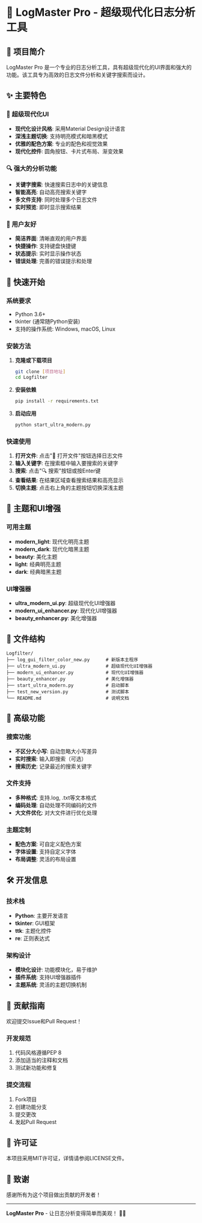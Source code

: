 # 🚀 LogMaster Pro - 超级现代化日志分析工具

## 📖 项目简介

LogMaster Pro 是一个专业的日志分析工具，具有超级现代化的UI界面和强大的功能。该工具专为高效的日志文件分析和关键字搜索而设计。

## ✨ 主要特色

### 🎨 超级现代化UI
- **现代化设计风格**: 采用Material Design设计语言
- **深浅主题切换**: 支持明亮模式和暗黑模式
- **优雅的配色方案**: 专业的配色和视觉效果
- **现代化控件**: 圆角按钮、卡片式布局、渐变效果

### 🔍 强大的分析功能
- **关键字搜索**: 快速搜索日志中的关键信息
- **智能高亮**: 自动高亮搜索关键字
- **多文件支持**: 同时处理多个日志文件
- **实时预览**: 即时显示搜索结果

### 🎯 用户友好
- **简洁界面**: 清晰直观的用户界面
- **快捷操作**: 支持键盘快捷键
- **状态提示**: 实时显示操作状态
- **错误处理**: 完善的错误提示和处理

## 🚀 快速开始

### 系统要求
- Python 3.6+
- tkinter (通常随Python安装)
- 支持的操作系统: Windows, macOS, Linux

### 安装方法

1. **克隆或下载项目**
   ```bash
   git clone [项目地址]
   cd Logfilter
   ```

2. **安装依赖**
   ```bash
   pip install -r requirements.txt
   ```

3. **启动应用**
   ```bash
   python start_ultra_modern.py
   ```

### 快速使用

1. **打开文件**: 点击"📁 打开文件"按钮选择日志文件
2. **输入关键字**: 在搜索框中输入要搜索的关键字
3. **搜索**: 点击"🔍 搜索"按钮或按Enter键
4. **查看结果**: 在结果区域查看搜索结果和高亮显示
5. **切换主题**: 点击右上角的主题按钮切换深浅主题

## 🎨 主题和UI增强

### 可用主题
- **modern_light**: 现代化明亮主题
- **modern_dark**: 现代化暗黑主题
- **beauty**: 美化主题
- **light**: 经典明亮主题
- **dark**: 经典暗黑主题

### UI增强器
- **ultra_modern_ui.py**: 超级现代化UI增强器
- **modern_ui_enhancer.py**: 现代化UI增强器
- **beauty_enhancer.py**: 美化增强器

## 📁 文件结构

```
Logfilter/
├── log_gui_filter_color_new.py      # 新版本主程序
├── ultra_modern_ui.py               # 超级现代化UI增强器
├── modern_ui_enhancer.py            # 现代化UI增强器
├── beauty_enhancer.py               # 美化增强器
├── start_ultra_modern.py            # 启动脚本
├── test_new_version.py              # 测试脚本
└── README.md                        # 说明文档
```

## 🔧 高级功能

### 搜索功能
- **不区分大小写**: 自动忽略大小写差异
- **实时搜索**: 输入即搜索（可选）
- **搜索历史**: 记录最近的搜索关键字

### 文件支持
- **多种格式**: 支持.log, .txt等文本格式
- **编码处理**: 自动处理不同编码的文件
- **大文件优化**: 对大文件进行优化处理

### 主题定制
- **配色方案**: 可自定义配色方案
- **字体设置**: 支持自定义字体
- **布局调整**: 灵活的布局设置

## 🛠️ 开发信息

### 技术栈
- **Python**: 主要开发语言
- **tkinter**: GUI框架
- **ttk**: 主题化控件
- **re**: 正则表达式

### 架构设计
- **模块化设计**: 功能模块化，易于维护
- **插件系统**: 支持UI增强器插件
- **主题系统**: 灵活的主题切换机制

## 🤝 贡献指南

欢迎提交Issue和Pull Request！

### 开发规范
1. 代码风格遵循PEP 8
2. 添加适当的注释和文档
3. 测试新功能和修复

### 提交流程
1. Fork项目
2. 创建功能分支
3. 提交更改
4. 发起Pull Request

## 📄 许可证

本项目采用MIT许可证，详情请参阅LICENSE文件。

## 🙏 致谢

感谢所有为这个项目做出贡献的开发者！

---

**LogMaster Pro** - 让日志分析变得简单而美观！ 🚀✨
